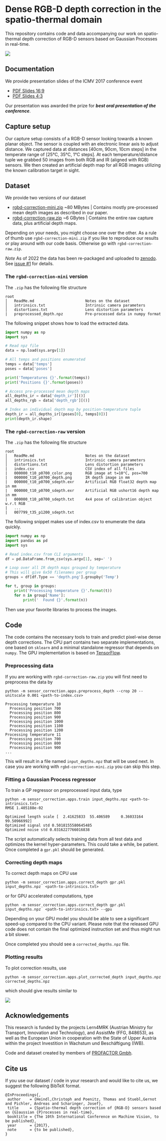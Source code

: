 # Dense RGB-D depth correction in the spatio-thermal domain

This repository contains code and data accompanying our work on spatio-thermal depth correction of RGB-D sensors based on Gaussian Processes in real-time.

![](etc/correction_t17_p1200.png)

## Documentation

We provide presentation slides of the ICMV 2017 conference event

 - [PDF Slides 16:9](etc/rgbd-correction-slides-169.pdf)
 - [PDF Slides 4:3](etc/rgbd-correction-slides-43.pdf)

Our presentation was awarded the prize for ***best oral presentation of the conference***.

## Capture setup

Our capture setup consists of a RGB-D sensor looking towards a known planar object. The sensor is coupled with an electronic linear axis to adjust distance. We captured data at distances [40cm, 90cm, 10cm steps] in the temperate range of [25°C, 35°C, 1°C steps]. At each temperature/distance tuple we grabbed 50 images from both RGB and IR (aligned with RGB) sensors. We then created an artificial depth map for all RGB images utilizing the known calibration target in sight.

## Dataset

We provide two versions of our dataset
- [rgbd-correction-mini.zip](https://zenodo.org/record/6827435/files/rgbd-correction-mini.zip?download=1) ~80 MBytes | Contains mostly pre-processed mean depth images as described in our paper.
- [rgbd-correction-raw.zip](https://zenodo.org/record/6827435/files/rgbd-correction-raw.zip?download=1) ~6 GBytes | Contains the entire raw capture data, plus artificial depth maps.

Depending on your needs, you might choose one over the other. As a rule of thumb use `rgbd-correction-mini.zip` if you like to reproduce our results or play around with our code basis. Otherwise go with `rgbd-correction-raw.zip`.

*Note* As of 2022 the data has been re-packaged and uploaded to [zenodo](https://zenodo.org/record/6827435#.Ys7SkXZBwuV). See [issue #1](https://github.com/cheind/rgbd-correction/issues/1) for details.

### The `rgbd-correction-mini` version

The `.zip` has the following file structure
```
root
│   ReadMe.md                       Notes on the dataset
│   intrinsics.txt                  Intrinsic camera parameters
│   distortions.txt                 Lens distortion parameters
|   preprocessed_depth.npz          Pre-processed data in numpy format
```

The following snippet shows how to load the extracted data.

```python
import numpy as np
import sys

# Read npz file
data = np.load(sys.argv[1])    

# All temps and positions enumerated
temps = data['temps']
poses = data['poses']    

print('Temperatures {}'.format(temps))
print('Positions {}'.format(poses))

# Access pre-processed mean depth maps
all_depths_ir = data['depth_ir'][()]
all_depths_rgb = data['depth_rgb'][()]

# Index an individual depth map by position-temperature tuple
depth_ir = all_depths_ir[(poses[0], temps[0])]
print(depth_ir.shape)
```

### The `rgbd-correction-raw` version

The `.zip` has the following file structure
```
root
│   ReadMe.md                       Notes on the dataset
│   intrinsics.txt                  Intrinsic camera parameters
│   distortions.txt                 Lens distortion parameters
|   index.csv                       CSV index of all files
|   000000_t10_p0700_color.png      RGB image at t=10°C, pos=700
|   000000_t10_p0700_depth.png      IR depth image in mm
|   000000_t10_p0700_sdepth.exr     Artificial RGB float32 depth map in mm
|   000000_t10_p0700_sdepth.exr     Artificial RGB ushort16 depth map in mm
|   000000_t10_p0700_sdepth.txt     4x4 pose of calibration object w.r.t RGB
|   ...
|   007799_t35_p1200_sdepth.txt
```

The following snippet makes use of index.csv to enumerate the data quickly.

```python
import numpy as np
import pandas as pd
import sys

# Read index.csv from CLI arguments
df = pd.DataFrame.from_csv(sys.argv[1], sep=' ')

# Loop over all IR depth maps grouped by temperature
# This will give 6x50 filenames per group
groups = df[df.Type == 'depth.png'].groupby('Temp')

for t, group in groups:
    print('Processing temperature {}'.format(t))
    for n in group['Name']:
        print('  Found {}'.format(n))
```

Then use your favorite libraries to process the images.

## Code

The code contains the necessary tools to train and predict pixel-wise dense depth corrections. The CPU part contains two separate implementations, one based on `sklearn` and a minimal standalone regressor that depends on `numpy`. The GPU implementation is based on [TensorFlow](https://www.tensorflow.org/).

### Preprocessing data

If you are working with `rgbd-correction-raw.zip` you will first need to preprocess
the data by 

```
python -m sensor_correction.apps.preprocess_depth --crop 20 --unitscale 0.001 <path-to-index.csv>

Processing temperature 10
  Processing position 700
  Processing position 800
  Processing position 900
  Processing position 1000
  Processing position 1100
  Processing position 1200
Processing temperature 11
  Processing position 700
  Processing position 800
  Processing position 900
...
```

This will result in a file named `input_depths.npz` that will be used next. In case you are working with `rgbd-correction-mini.zip` you can skip this step.

### Fitting a Gaussian Process regressor

To train a GP regressor on preprocessed input data, type

```
python -m sensor_correction.apps.train input_depths.npz <path-to-intrinsics.txt>
RMSE 1.405188e-02

Optimized length scale [  2.41625833  55.406589     0.36033164  99.50966992]
Optimized signal std 0.5018155580645485
Optimized noise std 0.0316227766016838
```

The script automatically selects training data from all test data and optimizes the kernel hyper-parameters. This could take a while, be patient. Once completed a `gpr.pkl` should be generated.

### Correcting depth maps

To correct depth maps on CPU use

```
python -m sensor_correction.apps.correct_depth gpr.pkl input_depths.npz  <path-to-intrinsics.txt>
```

or for GPU accelerated computations, type

```
python -m sensor_correction.apps.correct_depth gpr.pkl input_depths.npz  <path-to-intrinsics.txt> --gpu
```

Depending on your GPU model you should be able to see a significant speed-up compared to the CPU variant. Please note that the released GPU code does not contain the final optimized instruction set and thus might run a bit slower. 

Once completed you should see a `corrected_depths.npz` file.

### Plotting results

To plot correction results, use 

```
python -m sensor_correction.apps.plot_corrected_depth input_depths.npz corrected_depths.npz
```

which should give results similar to

![](etc/correction_t17_p1200.png)

## Acknowledgements
This research is funded by the projects Lern4MRK (Austrian Ministry for Transport, Innovation and Technology), and AssistMe (FFG, 848653), as well as the European Union in cooperation with the State of Upper Austria within the project Investition in Wachstum und Beschäftigung (IWB).

Code and dataset created by members of [PROFACTOR Gmbh](http://www.profactor.at).

## Cite us
If you use our dataset / code in your research and would like to cite us, we suggest the following BibTeX format.

```
@InProceedings{,
 author    = {Heindl,Christoph and Poenitz, Thomas and Stuebl,Gernot and Pichler, Andreas and Scharinger, Josef},
 title     = {Spatio-thermal depth correction of {RGB-D} sensors based on {G}aussian {P}rocesses in real-time},
 booktitle = {The 10th International Conference on Machine Vision, to be published},
 year      = {2017},
 note      = {to be published},
}
```

